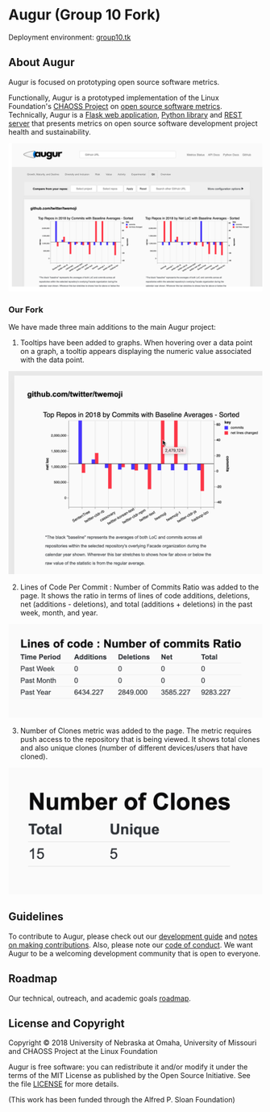 # Augur (Group 10 Fork)

Deployment environment: [group10.tk](http://group10.tk:3333)

## About Augur

Augur is focused on prototyping open source software metrics. 

Functionally, Augur is a prototyped implementation of the Linux Foundation's [CHAOSS Project](http://chaoss.community) on [open source software metrics](https://github.com/chaoss/metrics). Technically, Augur is a [Flask web application](http://augurlabs.io), [Python library](http://augur.augurlabs.io/static/docs/) and [REST server](http://augur.augurlabs.io/static/api_docs/) that presents metrics on open source software development project health and sustainability. 

![Augur](Augur.png)

### Our Fork

We have made three main additions to the main Augur project:

1. Tooltips have been added to graphs. When hovering over a data point on a graph, a tooltip appears displaying the numeric value associated with the data point.

![Tooltips](Tooltip.png)

2. Lines of Code Per Commit : Number of Commits Ratio was added to the page. It shows the ratio in terms of lines of code additions, deletions, net (additions - deletions), and total (additions + deletions) in the past week, month, and year.

![Ratio](Ratio.png)

3. Number of Clones metric was added to the page. The metric requires push access to the repository that is being viewed. It shows total clones and also unique clones (number of different devices/users that have cloned).

![Number Of Clones](NumberOfClones.png)

## Guidelines
To contribute to Augur, please check out our [development guide](http://augur.augurlabs.io/static/docs/dev-guide/1-overview.html) and [notes on making contributions](CONTRIBUTING.md). Also, please note our [code of conduct](CODE_OF_CONDUCT.md). We want Augur to be a welcoming development community that is open to everyone. 

## Roadmap
Our technical, outreach, and academic goals [roadmap](https://github.com/chaoss/augur/wiki/Release-Schedule).

## License and Copyright
Copyright © 2018 University of Nebraska at Omaha, University of Missouri and CHAOSS Project at the Linux Foundation

Augur is free software: you can redistribute it and/or modify it under the terms of the MIT License as published by the Open Source Initiative. See the file [LICENSE](LICENSE) for more details.

(This work has been funded through the Alfred P. Sloan Foundation)
